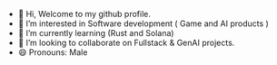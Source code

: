 - 👋 Hi, Welcome to my github profile. 
- 👀 I’m interested in Software development ( Game and AI products )
- 🌱 I’m currently learning (Rust and Solana)
- 💞️ I’m looking to collaborate on Fullstack & GenAI projects.
- 😄 Pronouns: Male

<!---
RichardFelix999/RichardFelix999 is a ✨ special ✨ repository because its `README.md` (this file) appears on your GitHub profile.
You can click the Preview link to take a look at your changes.
--->
